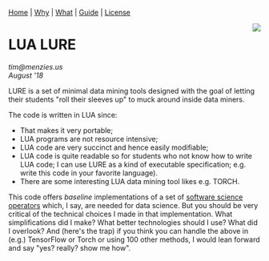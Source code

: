 [Home](https://lualure.github.io/info/INDEX) |
[Why](https://lualure.github.io/info/WHY) |
[What](https://lualure.github.io/info/WHAT) |
[Guide](https://lualure.github.io/info/GUIDE) |
[License](LICENSE.md)

<img align=right src="https://avatars6.githubusercontent.com/u/30064709?v=4&s=200">

# LUA LURE

_tim@menzies.us_    
_August '18_ 

LURE is a set of minimal data mining tools designed with the goal of letting their students "roll their sleeves up" to muck around inside data miners.

The code is written in LUA since:

- That makes it very portable;
- LUA programs are not resource intensive;
- LUA code are very succinct and hence easily modifiable;
- LUA code is quite readable so for students who not know how to write LUA code; I can use LURE as a kind of executable specification; e.g. write this code in your favorite language).
- There are some interesting LUA data mining tool likes e.g. TORCH.

This code offers _baseline_ implementations of a set of 
[software science operators](https://lualure.github.io/info/WHAT.html) which, I say, are needed for data science. But you should be very critical of the technical choices I made in that implementation. What simplifications did I make? What better technologies should I use? What did I overlook? And (here's the trap) if you think you can handle the above in (e.g.) TensorFlow or Torch or using 100 other methods, I would lean forward and say "yes? really? show me how".

